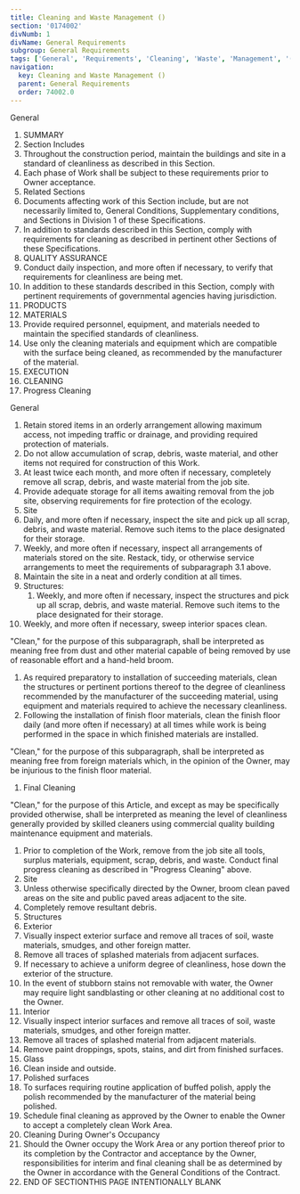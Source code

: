 ```yaml
---
title: Cleaning and Waste Management ()
section: '0174002'
divNumb: 1
divName: General Requirements
subgroup: General Requirements
tags: ['General', 'Requirements', 'Cleaning', 'Waste', 'Management', '()']
navigation:
  key: Cleaning and Waste Management ()
  parent: General Requirements
  order: 74002.0
---
```



General
   1. SUMMARY
   1. Section Includes
   1. Throughout the construction period, maintain the buildings and site in a standard of cleanliness as described in this Section.
   1. Each phase of Work shall be subject to these requirements prior to Owner acceptance.
   1. Related Sections
   1. Documents affecting work of this Section include, but are not necessarily limited to, General Conditions, Supplementary conditions, and Sections in Division 1 of these Specifications.
   1. In addition to standards described in this Section, comply with requirements for cleaning as described in pertinent other Sections of these Specifications.
   1. QUALITY ASSURANCE
   1. Conduct daily inspection, and more often if necessary, to verify that requirements for cleanliness are being met.
   1. In addition to these standards described in this Section, comply with pertinent requirements of governmental agencies having jurisdiction.
   1. PRODUCTS
   1. MATERIALS
   1. Provide required personnel, equipment, and materials needed to maintain the specified standards of cleanliness.
   1. Use only the cleaning materials and equipment which are compatible with the surface being cleaned, as recommended by the manufacturer of the material.
   1. EXECUTION
   1. CLEANING
   1. Progress Cleaning

General
   1. Retain stored items in an orderly arrangement allowing maximum access, not impeding traffic or drainage, and providing required protection of materials.
   1. Do not allow accumulation of scrap, debris, waste material, and other items not required for construction of this Work.
   1. At least twice each month, and more often if necessary, completely remove all scrap, debris, and waste material from the job site.
   1. Provide adequate storage for all items awaiting removal from the job site, observing requirements for fire protection of the ecology.
   1. Site
   1. Daily, and more often if necessary, inspect the site and pick up all scrap, debris, and waste material. Remove such items to the place designated for their storage.
   1. Weekly, and more often if necessary, inspect all arrangements of materials stored on the site. Restack, tidy, or otherwise service arrangements to meet the requirements of subparagraph 3.1 above.
   1. Maintain the site in a neat and orderly condition at all times.
   1. Structures:
      1. Weekly, and more often if necessary, inspect the structures and pick up all scrap, debris, and waste material. Remove such items to the place designated for their storage.
   1. Weekly, and more often if necessary, sweep interior spaces clean.

"Clean," for the purpose of this subparagraph, shall be interpreted as meaning free from dust and other material capable of being removed by use of reasonable effort and a hand-held broom.
   1. As required preparatory to installation of succeeding materials, clean the structures or pertinent portions thereof to the degree of cleanliness recommended by the manufacturer of the succeeding material, using equipment and materials required to achieve the necessary cleanliness.
   1. Following the installation of finish floor materials, clean the finish floor daily (and more often if necessary) at all times while work is being performed in the space in which finished materials are installed.

"Clean," for the purpose of this subparagraph, shall be interpreted as meaning free from foreign materials which, in the opinion of the Owner, may be injurious to the finish floor material.
   1. Final Cleaning

"Clean," for the purpose of this Article, and except as may be specifically provided otherwise, shall be interpreted as meaning the level of cleanliness generally provided by skilled cleaners using commercial quality building maintenance equipment and materials.
   1. Prior to completion of the Work, remove from the job site all tools, surplus materials, equipment, scrap, debris, and waste. Conduct final progress cleaning as described in "Progress Cleaning" above.
   1. Site
   1. Unless otherwise specifically directed by the Owner, broom clean paved areas on the site and public paved areas adjacent to the site.
   1. Completely remove resultant debris.
   1. Structures
   1. Exterior
   1. Visually inspect exterior surface and remove all traces of soil, waste materials, smudges, and other foreign matter.
   1. Remove all traces of splashed materials from adjacent surfaces.
   1. If necessary to achieve a uniform degree of cleanliness, hose down the exterior of the structure.
   1. In the event of stubborn stains not removable with water, the Owner may require light sandblasting or other cleaning at no additional cost to the Owner.
   1. Interior
   1. Visually inspect interior surfaces and remove all traces of soil, waste materials, smudges, and other foreign matter.
   1. Remove all traces of splashed material from adjacent materials.
   1. Remove paint droppings, spots, stains, and dirt from finished surfaces.
   1. Glass
   1. Clean inside and outside.
   1. Polished surfaces
   1. To surfaces requiring routine application of buffed polish, apply the polish recommended by the manufacturer of the material being polished.
   1. Schedule final cleaning as approved by the Owner to enable the Owner to accept a completely clean Work Area.
   1. Cleaning During Owner's Occupancy
   1. Should the Owner occupy the Work Area or any portion thereof prior to its completion by the Contractor and acceptance by the Owner, responsibilities for interim and final cleaning shall be as determined by the Owner in accordance with the General Conditions of the Contract.
1. END OF SECTIONTHIS PAGE INTENTIONALLY BLANK

